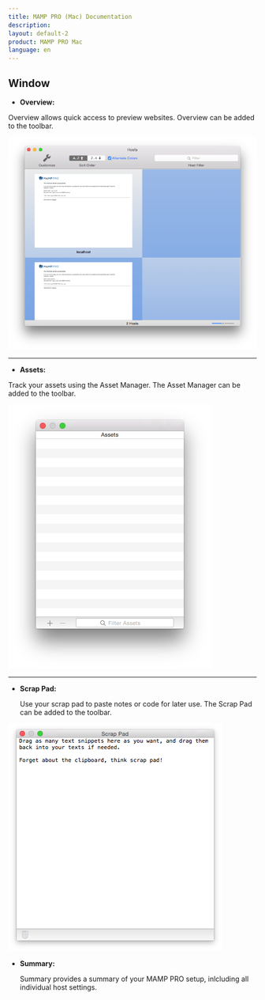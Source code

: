 ```yaml
---
title: MAMP PRO (Mac) Documentation
description: 
layout: default-2
product: MAMP PRO Mac
language: en
---
```


##  Window


*  **Overview:**

Overview allows quick access to preview websites. Overview can be added to the toolbar.

![MAMP](Overview.png)

---

*  **Assets:**

Track your assets using the Asset Manager. The Asset Manager can be added to the toolbar.
  
![MAMP](Assets.png)


---

*  **Scrap Pad:**

    Use your scrap pad to paste notes or code for later use. The Scrap Pad can be added to the toolbar.

![MAMP](ScrapPad.png)

*  **Summary:**

    Summary provides a summary of your MAMP PRO setup, inlcluding all individual host settings.
